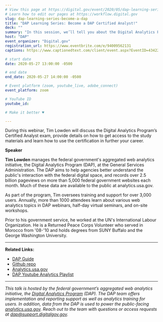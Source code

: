 ```yaml
---
# View this page at https://digital.gov/event/2020/05/dap-learning-series-become-a-dap
# Learn how to edit our pages at https://workflow.digital.gov
slug: dap-learning-series-become-a-dap
title: "DAP Learning Series: Become a DAP Certified Analyst!"
deck: ""
summary: "In this session, we’ll tell you about the Digital Analytics Program’s Certified Analyst exam and how you can use it to demonstrate your analytics mastery!"
host: "DAP"
event_organizer: "Digital.gov"
registration_url: https://www.eventbrite.com/e/94009562131
captions: https://www.captionedtext.com/client/event.aspx?EventID=4342287&CustomerID=321

# start date
date: 2020-05-27 13:00:00 -0500

# end date
end_date: 2020-05-27 14:00:00 -0500

# Event platform (zoom, youtube_live, adobe_connect)
event_platform: zoom

# YouTube ID
youtube_id: 

# Make it better ♥

---
```


During this webinar, Tim Lowden will discuss the Digital Analytics Program’s Certified Analyst exam, provide details on how to get access to the study materials and learn how to use the certification in further your career.

**Speaker**

**Tim Lowden** manages the federal government's aggregated web analytics initiative, the Digital Analytics Program (DAP), at the General Services Administration. The DAP aims to help agencies better understand the public's interaction with the federal digital space, and records over 2.5 billion pageviews on more than 5,000 federal government websites each month. Much of these data are available to the public at analytics.usa.gov.

As part of the program, Tim oversees training and support for over 3,000 users. Annually, more than 1000 attendees learn about various web analytics topics in DAP webinars, half-day virtual seminars, and on-site workshops.

Prior to his government service, he worked at the UN's International Labour Organization. He is a Returned Peace Corps Volunteer who served in Morocco from '08-'10 and holds degrees from SUNY Buffalo and the George Washington University.

---

**Related Links:**

 - [DAP Guide](https://digital.gov/guide/dap/)
 - [Github repo](https://github.com/digital-analytics-program/gov-wide-code)
 - [Analytics.usa.gov](https://analytics.usa.gov/)
 - [DAP Youtube Analytics Playlist](https://www.youtube.com/playlist?list=PLd9b-GuOJ3nFwlyvLFUtmDpYFKezhot8P)
 
 ---
 
*This talk is hosted by the federal government’s aggregated web analytics initiative, the [Digital Analytics Program](https://digital.gov/guide/dap/) (DAP). The DAP team offers implementation and reporting support as well as analytics training for users. In addition, data from the DAP is used to power the public-facing [analytics.usa.gov](https://analytics.usa.gov/). Reach out to the team with questions or access requests at [dap@support.digitalgov.gov](mailto:dap@support.digitalgov.gov).*
